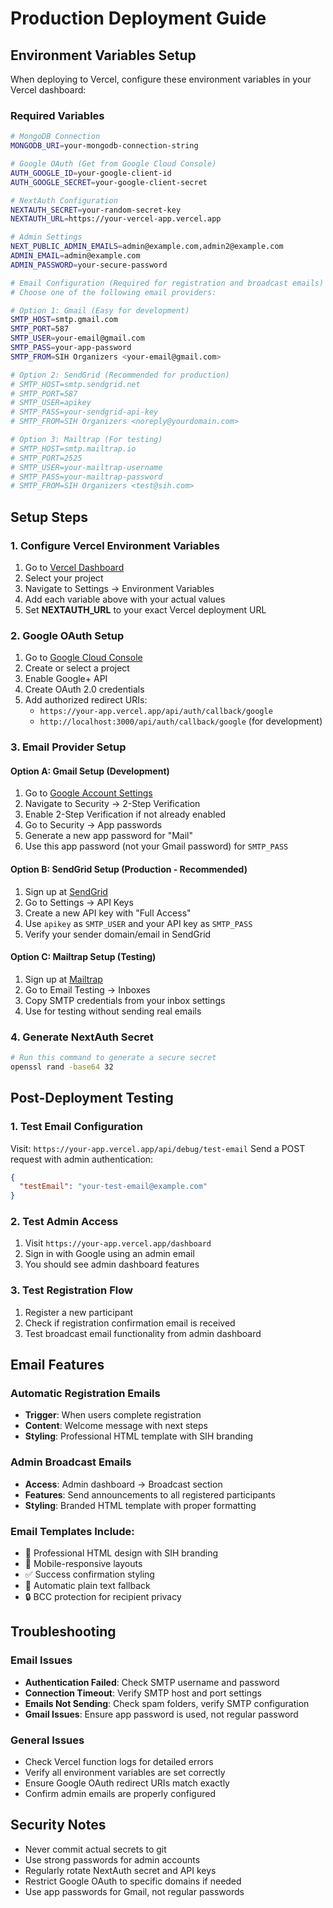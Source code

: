 # Production Deployment Guide

## Environment Variables Setup

When deploying to Vercel, configure these environment variables in your Vercel dashboard:

### Required Variables

```bash
# MongoDB Connection
MONGODB_URI=your-mongodb-connection-string

# Google OAuth (Get from Google Cloud Console)
AUTH_GOOGLE_ID=your-google-client-id
AUTH_GOOGLE_SECRET=your-google-client-secret

# NextAuth Configuration
NEXTAUTH_SECRET=your-random-secret-key
NEXTAUTH_URL=https://your-vercel-app.vercel.app

# Admin Settings
NEXT_PUBLIC_ADMIN_EMAILS=admin@example.com,admin2@example.com
ADMIN_EMAIL=admin@example.com
ADMIN_PASSWORD=your-secure-password

# Email Configuration (Required for registration and broadcast emails)
# Choose one of the following email providers:

# Option 1: Gmail (Easy for development)
SMTP_HOST=smtp.gmail.com
SMTP_PORT=587
SMTP_USER=your-email@gmail.com
SMTP_PASS=your-app-password
SMTP_FROM=SIH Organizers <your-email@gmail.com>

# Option 2: SendGrid (Recommended for production)
# SMTP_HOST=smtp.sendgrid.net
# SMTP_PORT=587
# SMTP_USER=apikey
# SMTP_PASS=your-sendgrid-api-key
# SMTP_FROM=SIH Organizers <noreply@yourdomain.com>

# Option 3: Mailtrap (For testing)
# SMTP_HOST=smtp.mailtrap.io
# SMTP_PORT=2525
# SMTP_USER=your-mailtrap-username
# SMTP_PASS=your-mailtrap-password
# SMTP_FROM=SIH Organizers <test@sih.com>
```

## Setup Steps

### 1. Configure Vercel Environment Variables
1. Go to [Vercel Dashboard](https://vercel.com/dashboard)
2. Select your project
3. Navigate to Settings → Environment Variables
4. Add each variable above with your actual values
5. Set **NEXTAUTH_URL** to your exact Vercel deployment URL

### 2. Google OAuth Setup
1. Go to [Google Cloud Console](https://console.cloud.google.com/)
2. Create or select a project
3. Enable Google+ API
4. Create OAuth 2.0 credentials
5. Add authorized redirect URIs:
   - `https://your-app.vercel.app/api/auth/callback/google`
   - `http://localhost:3000/api/auth/callback/google` (for development)

### 3. Email Provider Setup

#### Option A: Gmail Setup (Development)
1. Go to [Google Account Settings](https://myaccount.google.com/)
2. Navigate to Security → 2-Step Verification
3. Enable 2-Step Verification if not already enabled
4. Go to Security → App passwords
5. Generate a new app password for "Mail"
6. Use this app password (not your Gmail password) for `SMTP_PASS`

#### Option B: SendGrid Setup (Production - Recommended)
1. Sign up at [SendGrid](https://sendgrid.com/)
2. Go to Settings → API Keys
3. Create a new API key with "Full Access"
4. Use `apikey` as `SMTP_USER` and your API key as `SMTP_PASS`
5. Verify your sender domain/email in SendGrid

#### Option C: Mailtrap Setup (Testing)
1. Sign up at [Mailtrap](https://mailtrap.io/)
2. Go to Email Testing → Inboxes
3. Copy SMTP credentials from your inbox settings
4. Use for testing without sending real emails

### 4. Generate NextAuth Secret
```bash
# Run this command to generate a secure secret
openssl rand -base64 32
```

## Post-Deployment Testing

### 1. Test Email Configuration
Visit: `https://your-app.vercel.app/api/debug/test-email`
Send a POST request with admin authentication:
```json
{
  "testEmail": "your-test-email@example.com"
}
```

### 2. Test Admin Access
1. Visit `https://your-app.vercel.app/dashboard`
2. Sign in with Google using an admin email
3. You should see admin dashboard features

### 3. Test Registration Flow
1. Register a new participant
2. Check if registration confirmation email is received
3. Test broadcast email functionality from admin dashboard

## Email Features

### Automatic Registration Emails
- **Trigger**: When users complete registration
- **Content**: Welcome message with next steps
- **Styling**: Professional HTML template with SIH branding

### Admin Broadcast Emails
- **Access**: Admin dashboard → Broadcast section
- **Features**: Send announcements to all registered participants
- **Styling**: Branded HTML template with proper formatting

### Email Templates Include:
- 🎨 Professional HTML design with SIH branding
- 📱 Mobile-responsive layouts
- ✅ Success confirmation styling
- 📧 Automatic plain text fallback
- 🔒 BCC protection for recipient privacy

## Troubleshooting

### Email Issues
- **Authentication Failed**: Check SMTP username and password
- **Connection Timeout**: Verify SMTP host and port settings
- **Emails Not Sending**: Check spam folders, verify SMTP configuration
- **Gmail Issues**: Ensure app password is used, not regular password

### General Issues
- Check Vercel function logs for detailed errors
- Verify all environment variables are set correctly
- Ensure Google OAuth redirect URIs match exactly
- Confirm admin emails are properly configured

## Security Notes
- Never commit actual secrets to git
- Use strong passwords for admin accounts
- Regularly rotate NextAuth secret and API keys
- Restrict Google OAuth to specific domains if needed
- Use app passwords for Gmail, not regular passwords